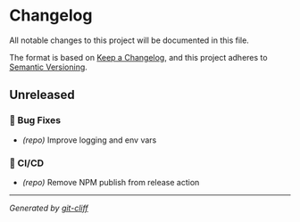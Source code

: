 # Changelog

All notable changes to this project will be documented in this file.

The format is based on [Keep a Changelog](https://keepachangelog.com/en/1.0.0/),
and this project adheres to [Semantic Versioning](https://semver.org/spec/v2.0.0.html).
## Unreleased

### 🐛 Bug Fixes

- *(repo)* Improve logging and env vars

### 🔧 CI/CD

- *(repo)* Remove NPM publish from release action

[unreleased]: https://github.com///compare/v0.0.10...HEAD
---
*Generated by [git-cliff](https://git-cliff.org)*
